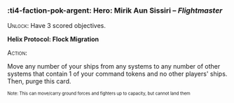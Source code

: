 ### :ti4-faction-pok-argent: **Hero**: Mirik Aun Sissiri – _Flightmaster_

<span style="font-variant:small-caps;">Unlock</span>: Have 3 scored objectives.

**Helix Protocol: Flock Migration**

<span style="font-variant:small-caps;">Action</span>:

Move any number of your ships from any systems to any number of other systems that contain 1 of your command tokens and no other players' ships. Then, purge this card. 

<sup><sub>Note: This can move/carry ground forces and fighters up to capacity, but cannot land them</sub></sup>
